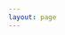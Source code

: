 ```yaml
---
layout: page
---
```

<script setup>
import {
  VPTeamPage,
  VPTeamPageTitle,
  VPTeamMembers,
  VPTeamPageSection,
} from 'vitepress/theme'

const members = [
  {
    avatar: 'https://media.licdn.com/dms/image/C4E03AQGYHdlxjAU8RA/profile-displayphoto-shrink_400_400/0/1653738503174?e=1676505600&v=beta&t=o5gQQrO-wivkFiRSv8r3U1KIx7VUGX9KceMfIt_FRCE',
    name: 'Stéphane Pires',
    title: 'Creator',
    links: [
      { icon: 'github', link: 'https://github.com/Stephane-Pires' },
      { icon: 'linkedin', link: 'https://www.linkedin.com/in/stephane-pires/' },
    ]
  },

    {
    avatar: 'https://media.licdn.com/dms/image/C4D03AQEGK725CmHWyA/profile-displayphoto-shrink_400_400/0/1568727847899?e=1676505600&v=beta&t=gJHfUAmA83AowH_iDZGUAx4aq63wAW01fu3krtvJ1Ao',
    name: 'Marine Figarol',
    title: 'Main assistant',
    links: [
      { icon: 'github', link: 'https://github.com/marinefigarol' },
      { icon: 'linkedin', link: 'https://www.linkedin.com/in/marinefigarol/' },
    ]
  },
]

const catsistant = [

          {
    avatar: './nina.jpg',
    name: 'Nina',
    title: 'Catsistant',
    links: [
      { icon: 'github', link: 'https://github.com/Stephane-Pires' },
      { icon: 'linkedin', link: 'https://www.linkedin.com/in/stephane-pires/' },
    ]
  },

      {
    avatar: './mirena.jpg',
    name: 'Mirena',
    title: 'Catsistant',
    links: [
      { icon: 'github', link: 'https://github.com/marinefigarol' },
      { icon: 'linkedin', link: 'https://www.linkedin.com/in/marinefigarol/' },
    ]
  },


]
</script>

<VPTeamPage>
  <VPTeamPageTitle>
    <template #title>
      Our Team
    </template>
    <template #lead>
      List of awesome people who are or have been involved in this wonderful Loanusaurus
    </template>
  </VPTeamPageTitle>
  <VPTeamMembers
    :members="members"
  />
  <VPTeamPageSection>
    <template #title>Partners</template>
    <template #lead>List of awesome cats that assisted us</template>
    <template #members>
      <VPTeamMembers :members="catsistant" />
    </template>
  </VPTeamPageSection>
</VPTeamPage>
